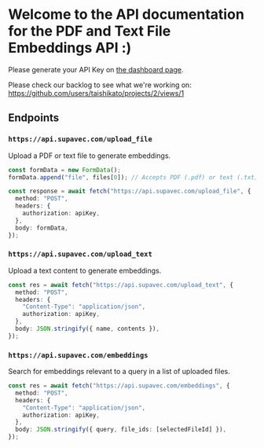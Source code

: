 # Welcome to the API documentation for the PDF and Text File Embeddings API :)

Please generate your API Key on [the dashboard page](https://www.supavec.com/login).

Please check our backlog to see what we're working on: https://github.com/users/taishikato/projects/2/views/1

## Endpoints

### `https://api.supavec.com/upload_file`

Upload a PDF or text file to generate embeddings.

```typescript
const formData = new FormData();
formData.append("file", files[0]); // Accepts PDF (.pdf) or text (.txt) files

const response = await fetch("https://api.supavec.com/upload_file", {
  method: "POST",
  headers: {
    authorization: apiKey,
  },
  body: formData,
});
```

### `https://api.supavec.com/upload_text`

Upload a text content to generate embeddings.

```typescript
const res = await fetch("https://api.supavec.com/upload_text", {
  method: "POST",
  headers: {
    "Content-Type": "application/json",
    authorization: apiKey,
  },
  body: JSON.stringify({ name, contents }),
});
```

### `https://api.supavec.com/embeddings`

Search for embeddings relevant to a query in a list of uploaded files.

```typescript
const res = await fetch("https://api.supavec.com/embeddings", {
  method: "POST",
  headers: {
    "Content-Type": "application/json",
    authorization: apiKey,
  },
  body: JSON.stringify({ query, file_ids: [selectedFileId] }),
});
```